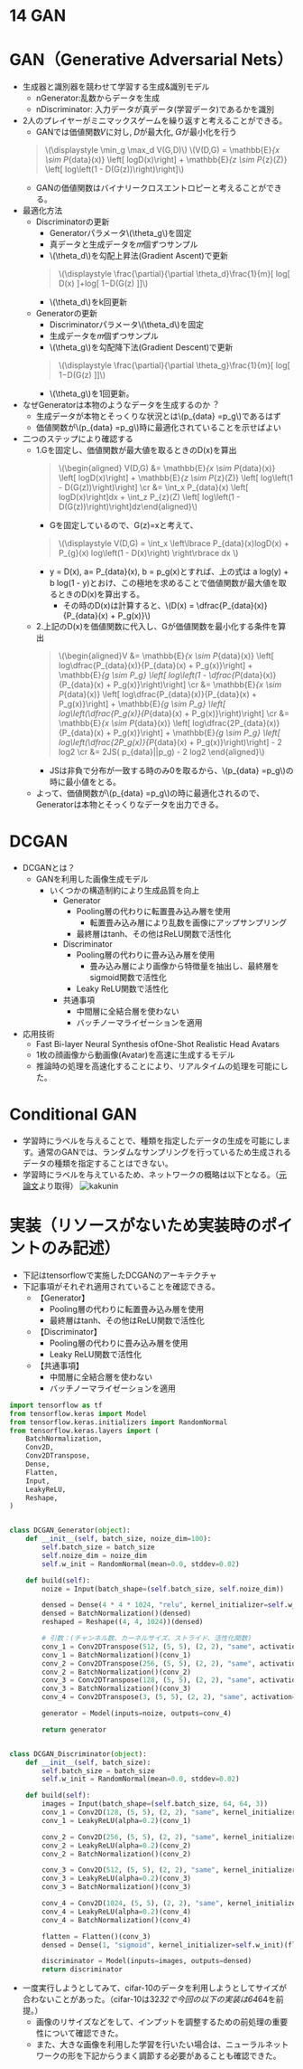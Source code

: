 <script type="text/x-mathjax-config">MathJax.Hub.Config({tex2jax:{inlineMath:[['\$','\$'],['\\(','\\)']],processEscapes:true},CommonHTML: {matchFontHeight:false}});</script>
<script type="text/javascript" async src="https://cdnjs.cloudflare.com/ajax/libs/mathjax/2.7.1/MathJax.js?config=TeX-MML-AM_CHTML"></script>

14 GAN
==========
# GAN（Generative Adversarial Nets）
- 生成器と識別器を競わせて学習する生成&識別モデル
  - nGenerator:乱数からデータを生成
  - nDiscriminator: 入力データが真データ(学習データ)であるかを識別
- 2人のプレイヤーがミニマックスゲームを繰り返すと考えることができる。
  - GANでは価値関数𝑉に対し, 𝐷が最大化, 𝐺が最小化を行う
  > \\\(\displaystyle \min_g \max_d V(G,D)\\\)
  > \\\(V(D,G) = \mathbb{E}_{x \sim P_{data}(x)} \left[ logD(x)\right] + \mathbb{E}_{z \sim P_{z}(Z)} \left[ log\left(1 - D(G(z))\right)\right]\\\)
  - GANの価値関数はバイナリークロスエントロピーと考えることができる。
- 最適化方法
  - Discriminatorの更新
    - Generatorパラメータ\\\(\theta_g\\\)を固定
    - 真データと生成データを𝑚個ずつサンプル
    - \\\(\theta_d\\\)を勾配上昇法(Gradient Ascent)で更新
    > \\\(\displaystyle \frac{\partial}{\partial \theta_d}\frac{1}{m}[ log[ D(x) ]+log[ 1−D(G(z) ]]\\\)
    - \\\(\theta_d\\\)をk回更新
  - Generatorの更新
    - Discriminatorパラメータ\\\(\theta_d\\\)を固定
    - 生成データを𝑚個ずつサンプル
    - \\\(\theta_g\\\)を勾配降下法(Gradient Descent)で更新
    > \\\(\displaystyle \frac{\partial}{\partial \theta_g}\frac{1}{m}[ log[ 1−D(G(z) ]]\\\)
    - \\\(\theta_g\\\)を1回更新。
- なぜGeneratorは本物のようなデータを生成するのか︖
  - 生成データが本物とそっくりな状況とは\\\(p_{data} =p_g\\\)であるはず
  - 価値関数が\\\(p_{data} =p_g\\\)時に最適化されていることを示せばよい
- 二つのステップにより確認する
  - 1.Gを固定し、価値関数が最大値を取るときのD(x)を算出
    > \\\(\begin{aligned} V(D,G) &= \mathbb{E}_{x \sim P_{data}(x)} \left[ logD(x)\right] + \mathbb{E}_{z \sim P_{z}(Z)} \left[ log\left(1 - D(G(z))\right)\right] \cr &= \int_x P_{data}(x) \left[ logD(x)\right]dx + \int_z P_{z}(Z) \left[ log\left(1 - D(G(z))\right)\right]dz\end{aligned}\\\)
    - Gを固定しているので、G(z)=xと考えて、
    > \\\(\displaystyle V(D,G) = \int_x \left\lbrace P_{data}(x)logD(x) + P_{g}(x)  log\left(1 - D(x)\right) \right\rbrace dx \\\)
    - y = D(x), a= P_{data}(x), b = p_g(x)とすれば、上の式は a log(y) + b log(1 - y)とおけ、この極地を求めることで価値関数が最大値を取るときのD(x)を算出する。
      - その時のD(x)は計算すると、\\\(D(x) = \dfrac{P_{data}(x)}{P_{data}(x) + P_g(x)}\\\)
  - 2.上記のD(x)を価値関数に代入し、Gが価値関数を最小化する条件を算出
    > \\\(\begin{aligned}V &= \mathbb{E}_{x \sim P_{data}(x)} \left[ log\dfrac{P_{data}(x)}{P_{data}(x) + P_g(x)}\right] + \mathbb{E}_{g \sim P_g} \left[ log\left(1 - \dfrac{P_{data}(x)}{P_{data}(x) + P_g(x)}\right)\right] \cr
    &= \mathbb{E}_{x \sim P_{data}(x)} \left[ log\dfrac{P_{data}(x)}{P_{data}(x) + P_g(x)}\right] + \mathbb{E}_{g \sim P_g} \left[ log\left(\dfrac{P_g(x)}{P_{data}(x) + P_g(x)}\right)\right] \cr
    &= \mathbb{E}_{x \sim P_{data}(x)} \left[ log\dfrac{2P_{data}(x)}{P_{data}(x) + P_g(x)}\right] + \mathbb{E}_{g \sim P_g} \left[ log\left(\dfrac{2P_g(x)}{P_{data}(x) + P_g(x)}\right)\right] - 2 log2 \cr
    &= 2JS( p_{data}\||p_g) - 2 log2
    \end{aligned}\\\)
    - JSは非負で分布が一致する時のみ0を取るから、\\\(p_{data} =p_g\\\)の時に最小値をとる。
  - よって、価値関数が\\\(p_{data} =p_g\\\)の時に最適化されるので、Generatorは本物とそっくりなデータを出力できる。

# DCGAN
- DCGANとは？
  - GANを利用した画像生成モデル
    - いくつかの構造制約により生成品質を向上
      - Generator
        - Pooling層の代わりに転置畳み込み層を使用
          - 転置畳み込み層により乱数を画像にアップサンプリング 
        - 最終層はtanh、その他はReLU関数で活性化
      - Discriminator
        - Pooling層の代わりに畳み込み層を使用
          - 畳み込み層により画像から特徴量を抽出し、最終層をsigmoid関数で活性化
        - Leaky ReLU関数で活性化
      - 共通事項
        - 中間層に全結合層を使わない
        - バッチノーマライゼーションを適用
- 応用技術
  - Fast Bi-layer Neural Synthesis ofOne-Shot Realistic Head Avatars
  - 1枚の顔画像から動画像(Avatar)を高速に生成するモデル
  - 推論時の処理を高速化することにより、リアルタイムの処理を可能にした。




# Conditional GAN
- 学習時にラベルを与えることで、種類を指定したデータの生成を可能にします。通常のGANでは、ランダムなサンプリングを行っているため生成されるデータの種類を指定することはできない。
- 学習時にラベルを与えているため、ネットワークの概略は以下となる。（[元論文](https://arxiv.org/abs/1411.1784)より取得）
![kakunin](imgs/a_simple_conditional_adversarial_net.png)


# 実装（リソースがないため実装時のポイントのみ記述）

- 下記はtensorflowで実施したDCGANのアーキテクチャ
- 下記事項がそれぞれ適用されていることを確認できる。
  - 【Generator】
    - Pooling層の代わりに転置畳み込み層を使用
    - 最終層はtanh、その他はReLU関数で活性化
  - 【Discriminator】
    - Pooling層の代わりに畳み込み層を使用
    - Leaky ReLU関数で活性化
  - 【共通事項】
    - 中間層に全結合層を使わない
    - バッチノーマライゼーションを適用


```python
import tensorflow as tf
from tensorflow.keras import Model
from tensorflow.keras.initializers import RandomNormal
from tensorflow.keras.layers import (
    BatchNormalization,
    Conv2D,
    Conv2DTranspose,
    Dense,
    Flatten,
    Input,
    LeakyReLU,
    Reshape,
)


class DCGAN_Generator(object):
    def __init__(self, batch_size, noize_dim=100):
        self.batch_size = batch_size
        self.noize_dim = noize_dim
        self.w_init = RandomNormal(mean=0.0, stddev=0.02)

    def build(self):
        noize = Input(batch_shape=(self.batch_size, self.noize_dim))

        densed = Dense(4 * 4 * 1024, "relu", kernel_initializer=self.w_init)(noize)
        densed = BatchNormalization()(densed)
        reshaped = Reshape((4, 4, 1024))(densed)

        # 引数：(チャンネル数、カーネルサイズ、ストライド、活性化関数)
        conv_1 = Conv2DTranspose(512, (5, 5), (2, 2), "same", activation="relu", kernel_initializer=self.w_init)(reshaped)
        conv_1 = BatchNormalization()(conv_1)
        conv_2 = Conv2DTranspose(256, (5, 5), (2, 2), "same", activation="relu", kernel_initializer=self.w_init)(conv_1)
        conv_2 = BatchNormalization()(conv_2)
        conv_3 = Conv2DTranspose(128, (5, 5), (2, 2), "same", activation="relu", kernel_initializer=self.w_init)(conv_2)
        conv_3 = BatchNormalization()(conv_3)
        conv_4 = Conv2DTranspose(3, (5, 5), (2, 2), "same", activation="tanh", kernel_initializer=self.w_init)(conv_3)

        generator = Model(inputs=noize, outputs=conv_4)

        return generator


class DCGAN_Discriminator(object):
    def __init__(self, batch_size):
        self.batch_size = batch_size
        self.w_init = RandomNormal(mean=0.0, stddev=0.02)

    def build(self):
        images = Input(batch_shape=(self.batch_size, 64, 64, 3))
        conv_1 = Conv2D(128, (5, 5), (2, 2), "same", kernel_initializer=self.w_init)(images)
        conv_1 = LeakyReLU(alpha=0.2)(conv_1)

        conv_2 = Conv2D(256, (5, 5), (2, 2), "same", kernel_initializer=self.w_init)(conv_1)
        conv_2 = LeakyReLU(alpha=0.2)(conv_2)
        conv_2 = BatchNormalization()(conv_2)

        conv_3 = Conv2D(512, (5, 5), (2, 2), "same", kernel_initializer=self.w_init)(conv_2)
        conv_3 = LeakyReLU(alpha=0.2)(conv_3)
        conv_3 = BatchNormalization()(conv_3)

        conv_4 = Conv2D(1024, (5, 5), (2, 2), "same", kernel_initializer=self.w_init)(conv_2)
        conv_4 = LeakyReLU(alpha=0.2)(conv_4)
        conv_4 = BatchNormalization()(conv_4)

        flatten = Flatten()(conv_3)
        densed = Dense(1, "sigmoid", kernel_initializer=self.w_init)(flatten)

        discriminator = Model(inputs=images, outputs=densed)
        return discriminator

```


- 一度実行しようとしてみて、cifar-10のデータを利用しようとしてサイズが合わないことがあった。（cifar-10は32*32で今回の以下の実装は64*64を前提。）
  - 画像のリサイズなどをして、インプットを調整するための前処理の重要性について確認できた。
  - また、大きな画像を利用した学習を行いたい場合は、ニューラルネットワークの形を下記からうまく調節する必要があることも確認できた。